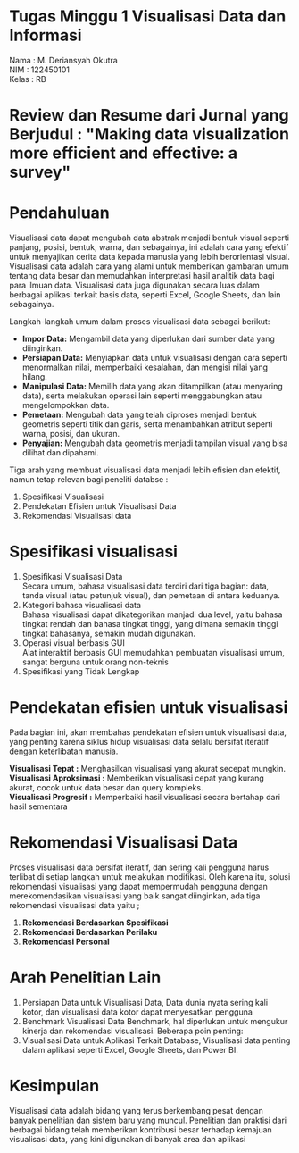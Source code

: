 # Tugas Minggu 1 Visualisasi Data dan Informasi
Nama : M. Deriansyah Okutra\
NIM : 122450101\
Kelas : RB

# Review dan Resume dari Jurnal yang Berjudul : "Making data visualization more efficient and effective: a survey"

# Pendahuluan
Visualisasi data dapat mengubah data abstrak menjadi bentuk visual seperti panjang, posisi, bentuk, warna, dan sebagainya, ini adalah cara yang efektif untuk menyajikan cerita data kepada manusia yang lebih berorientasi visual. Visualisasi data adalah cara yang alami untuk memberikan gambaran umum tentang data besar dan memudahkan interpretasi hasil analitik data bagi para ilmuan data. Visualisasi data juga digunakan secara luas dalam berbagai aplikasi terkait basis data, seperti Excel, Google Sheets, dan lain sebagainya.

Langkah-langkah umum dalam proses visualisasi data sebagai berikut:

- **Impor Data:** Mengambil data yang diperlukan dari sumber data yang diinginkan.
- **Persiapan Data:** Menyiapkan data untuk visualisasi dengan cara seperti menormalkan nilai, memperbaiki kesalahan, dan mengisi nilai yang hilang.
- **Manipulasi Data:** Memilih data yang akan ditampilkan (atau menyaring data), serta melakukan operasi lain seperti menggabungkan atau mengelompokkan data.
- **Pemetaan:** Mengubah data yang telah diproses menjadi bentuk geometris seperti titik dan garis, serta menambahkan atribut seperti warna, posisi, dan ukuran.
- **Penyajian:** Mengubah data geometris menjadi tampilan visual yang bisa dilihat dan dipahami.

Tiga arah yang membuat visualisasi data menjadi lebih efisien dan efektif, namun tetap relevan bagi peneliti databse :
1. Spesifikasi Visualisasi
2. Pendekatan Efisien untuk Visualisasi Data
3. Rekomendasi Visualisasi data

# Spesifikasi visualisasi

1. Spesifikasi Visualisasi Data\
Secara umum, bahasa visualisasi data terdiri dari tiga bagian: data, tanda visual (atau petunjuk visual), dan pemetaan di antara keduanya.
2. Kategori bahasa visualisasi data\
Bahasa visualisasi dapat dikategorikan manjadi dua level, yaitu bahasa tingkat rendah dan bahasa tingkat tinggi, yang dimana semakin tinggi tingkat bahasanya, semakin mudah digunakan.
3. Operasi visual berbasis GUI\
Alat interaktif berbasis GUI memudahkan pembuatan visualisasi umum, sangat berguna untuk orang non-teknis
4. Spesifikasi yang Tidak Lengkap

# Pendekatan efisien untuk visualisasi
Pada bagian ini, akan membahas pendekatan efisien untuk visualisasi data, yang penting karena siklus hidup visualisasi data selalu bersifat iteratif dengan keterlibatan manusia.

**Visualisasi Tepat :** Menghasilkan visualisasi yang akurat secepat mungkin.\
**Visualisasi Aproksimasi :** Memberikan visualisasi cepat yang kurang akurat, cocok untuk data besar dan query kompleks.\
**Visualisasi Progresif :** Memperbaiki hasil visualisasi secara bertahap dari hasil sementara

# Rekomendasi Visualisasi Data

Proses visualisasi data bersifat iteratif, dan sering kali pengguna harus terlibat di setiap langkah untuk melakukan modifikasi. Oleh karena itu, solusi rekomendasi visualisasi yang dapat mempermudah pengguna dengan merekomendasikan visualisasi yang baik sangat diinginkan, ada tiga rekomendasi visualisasi data yaitu ;
1. **Rekomendasi Berdasarkan Spesifikasi** 
2. **Rekomendasi Berdasarkan Perilaku** 
3. **Rekomendasi Personal**

# Arah Penelitian Lain

1. Persiapan Data untuk Visualisasi Data, Data dunia nyata sering kali kotor, dan visualisasi data kotor dapat menyesatkan pengguna
2. Benchmark Visualisasi Data Benchmark, hal diperlukan untuk mengukur kinerja dan rekomendasi visualisasi. Beberapa poin penting:
3. Visualisasi Data untuk Aplikasi Terkait Database, Visualisasi data penting dalam aplikasi seperti Excel, Google Sheets, dan Power BI.

# Kesimpulan

Visualisasi data adalah bidang yang terus berkembang pesat dengan banyak penelitian dan sistem baru yang muncul. Penelitian dan praktisi dari berbagai bidang telah memberikan kontribusi besar terhadap kemajuan visualisasi data, yang kini digunakan di banyak area dan aplikasi
